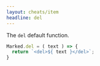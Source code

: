 ```yaml
---
layout: cheats/item
headline: del
---
```


The `del` default function.

```js
Marked.del = ( text ) => {
  return `<del>${ text }</del>`;
}
```
